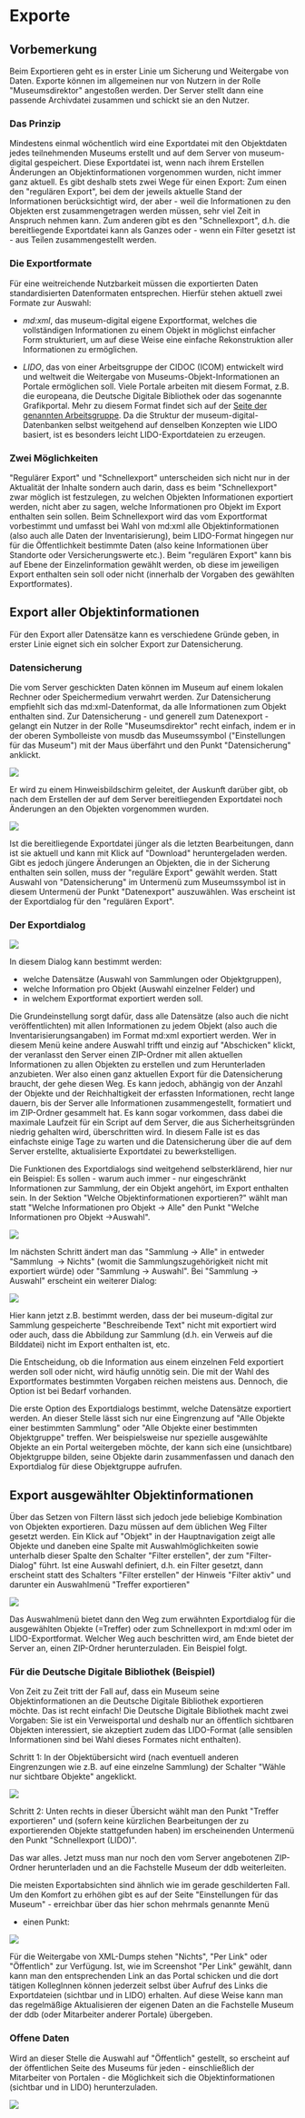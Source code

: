 Exporte
=======

Vorbemerkung
------------

Beim Exportieren geht es in erster Linie um Sicherung und Weitergabe von
Daten. Exporte können im allgemeinen nur von Nutzern in der Rolle
"Museumsdirektor" angestoßen werden. Der Server stellt dann eine
passende Archivdatei zusammen und schickt sie an den Nutzer.

### Das Prinzip

Mindestens einmal wöchentlich wird eine Exportdatei mit den Objektdaten
jedes teilnehmenden Museums erstellt und auf dem Server von
museum-digital gespeichert. Diese Exportdatei ist, wenn nach ihrem
Erstellen Änderungen an Objektinformationen vorgenommen wurden, nicht
immer ganz aktuell. Es gibt deshalb stets zwei Wege für einen Export:
Zum einen den "regulären Export", bei dem der jeweils aktuelle Stand
der Informationen berücksichtigt wird, der aber - weil die Informationen
zu den Objekten erst zusammengetragen werden müssen, sehr viel Zeit in
Anspruch nehmen kann. Zum anderen gibt es den "Schnellexport", d.h.
die bereitliegende Exportdatei kann als Ganzes oder - wenn ein Filter
gesetzt ist - aus Teilen zusammengestellt werden.

### Die Exportformate

Für eine weitreichende Nutzbarkeit müssen die exportierten Daten
standardisierten Datenformaten entsprechen. Hierfür stehen aktuell zwei
Formate zur Auswahl:

- *md:xml*, das museum-digital eigene Exportformat, welches die
vollständigen Informationen zu einem Objekt in möglichst einfacher Form
strukturiert, um auf diese Weise eine einfache Rekonstruktion aller
Informationen zu ermöglichen.

- *LIDO*, das von einer Arbeitsgruppe der CIDOC (ICOM) entwickelt wird
und weltweit die Weitergabe von Museums-Objekt-Informationen an Portale
ermöglichen soll. Viele Portale arbeiten mit diesem Format, z.B. die
europeana, die Deutsche Digitale Bibliothek oder das sogenannte
Grafikportal. Mehr zu diesem Format findet sich auf der [Seite der
genannten
Arbeitsgruppe](http://cidoc.mini.icom.museum/working-groups/lido/what-is-lido/).
Da die Struktur der museum-digital-Datenbanken selbst weitgehend auf
denselben Konzepten wie LIDO basiert, ist es besonders leicht
LIDO-Exportdateien zu erzeugen.

### Zwei Möglichkeiten

"Regulärer Export" und "Schnellexport" unterscheiden sich nicht nur
in der Aktualität der Inhalte sondern auch darin, dass es beim
"Schnellexport" zwar möglich ist festzulegen, zu welchen Objekten
Informationen exportiert werden, nicht aber zu sagen, welche
Informationen pro Objekt im Export enthalten sein sollen. Beim
Schnellexport wird das vom Exportformat vorbestimmt und umfasst bei Wahl
von md:xml alle Objektinformationen (also auch alle Daten der
Inventarisierung), beim LIDO-Format hingegen nur für die Öffentlichkeit
bestimmte Daten (also keine Informationen über Standorte oder
Versicherungswerte etc.). Beim "regulären Export" kann bis auf Ebene
der Einzelinformation gewählt werden, ob diese im jeweiligen Export
enthalten sein soll oder nicht (innerhalb der Vorgaben des gewählten
Exportformates).

Export aller Objektinformationen
--------------------------------

Für den Export aller Datensätze kann es verschiedene Gründe geben, in
erster Linie eignet sich ein solcher Export zur Datensicherung.

### Datensicherung

Die vom Server geschickten Daten können im Museum auf einem lokalen
Rechner oder Speichermedium verwahrt werden. Zur Datensicherung
empfiehlt sich das md:xml-Datenformat, da alle Informationen zum Objekt
enthalten sind. Zur Datensicherung - und generell zum Datenexport -
gelangt ein Nutzer in der Rolle "Museumsdirektor" recht einfach, indem
er in der oberen Symbolleiste von musdb das Museumssymbol
("Einstellungen für das Museum") mit der Maus überfährt und den Punkt
"Datensicherung" anklickt.

![](../../assets/musdb/objects-list/datensicherung.jpg)

Er wird zu einem Hinweisbildschirm geleitet, der Auskunft darüber gibt,
ob nach dem Erstellen der auf dem Server bereitliegenden Exportdatei
noch Änderungen an den Objekten vorgenommen wurden.

![](../../assets/musdb/objects-list/datensicherung2.jpg)

Ist die bereitliegende Exportdatei jünger als die letzten Bearbeitungen,
dann ist sie aktuell und kann mit Klick auf "Download" heruntergeladen
werden. Gibt es jedoch jüngere Änderungen an Objekten, die in der
Sicherung enthalten sein sollen, muss der "reguläre Export" gewählt
werden. Statt Auswahl von "Datensicherung" im Untermenü zum
Museumssymbol ist in diesem Untermenü der Punkt "Datenexport"
auszuwählen. Was erscheint ist der Exportdialog für den "regulären
Export".

### Der Exportdialog

![](../../assets/musdb/objects-list/exportdialog.jpg)

In diesem Dialog kann bestimmt werden:

-   welche Datensätze (Auswahl von Sammlungen oder Objektgruppen),
-   welche Information pro Objekt (Auswahl einzelner Felder) und
-   in welchem Exportformat exportiert werden soll.

Die Grundeinstellung sorgt dafür, dass alle Datensätze (also auch die
nicht veröffentlichten) mit allen Informationen zu jedem Objekt (also
auch die Inventarisierungsangaben) im Format md:xml exportiert werden.
Wer in diesem Menü keine andere Auswahl trifft und einzig auf
"Abschicken" klickt, der veranlasst den Server einen ZIP-Ordner mit
allen aktuellen Informationen zu allen Objekten zu erstellen und zum
Herunterladen anzubieten. Wer also einen ganz aktuellen Export für die
Datensicherung braucht, der gehe diesen Weg. Es kann jedoch, abhängig
von der Anzahl der Objekte und der Reichhaltigkeit der erfassten
Informationen, recht lange dauern, bis der Server alle Informationen
zusammengestellt, formatiert und im ZIP-Ordner gesammelt hat. Es kann
sogar vorkommen, dass dabei die maximale Laufzeit für ein Script auf dem
Server, die aus Sicherheitsgründen niedrig gehalten wird, überschritten
wird. In diesem Falle ist es das einfachste einige Tage zu warten und
die Datensicherung über die auf dem Server erstellte, aktualisierte
Exportdatei zu bewerkstelligen.

Die Funktionen des Exportdialogs sind weitgehend selbsterklärend, hier
nur ein Beispiel: Es sollen - warum auch immer - nur eingeschränkt
Informationen zur Sammlung, der ein Objekt angehört, im Export enthalten
sein. In der Sektion "Welche Objektinformationen exportieren?" wählt
man statt "Welche Informationen pro Objekt -> Alle" den Punkt
"Welche Informationen pro Objekt ->Auswahl".

![](../../assets/musdb/objects-list/feldauswahl1.jpg)

Im nächsten Schritt ändert man das "Sammlung -> Alle" in entweder
"Sammlung  -> Nichts" (womit die Sammlungszugehörigkeit nicht mit
exportiert würde) oder "Sammlung -> Auswahl". Bei "Sammlung ->
Auswahl" erscheint ein weiterer Dialog:

![](../../assets/musdb/objects-list/feldauswahl2.jpg)

Hier kann jetzt z.B. bestimmt werden, dass der bei museum-digital zur
Sammlung gespeicherte "Beschreibende Text" nicht mit exportiert wird
oder auch, dass die Abbildung zur Sammlung (d.h. ein Verweis auf die
Bilddatei) nicht im Export enthalten ist, etc.

Die Entscheidung, ob die Information aus einem einzelnen Feld exportiert
werden soll oder nicht, wird häufig unnötig sein. Die mit der Wahl des
Exportformates bestimmten Vorgaben reichen meistens aus. Dennoch, die
Option ist bei Bedarf vorhanden.

Die erste Option des Exportdialogs bestimmt, welche Datensätze
exportiert werden. An dieser Stelle lässt sich nur eine Eingrenzung auf
"Alle Objekte einer bestimmten Sammlung" oder "Alle Objekte einer
bestimmten Objektgruppe" treffen. Wer beispielsweise nur spezielle
ausgewählte Objekte an ein Portal weitergeben möchte, der kann sich eine
(unsichtbare) Objektgruppe bilden, seine Objekte darin zusammenfassen
und danach den Exportdialog für diese Objektgruppe aufrufen.

Export ausgewählter Objektinformationen
---------------------------------------

Über das Setzen von Filtern lässt sich jedoch jede beliebige Kombination
von Objekten exportieren. Dazu müssen auf dem üblichen Weg Filter
gesetzt werden. Ein Klick auf "Objekt" in der Hauptnavigation zeigt
alle Objekte und daneben eine Spalte mit Auswahlmöglichkeiten sowie
unterhalb dieser Spalte den Schalter "Filter erstellen", der zum
"Filter-Dialog" führt. Ist eine Auswahl definiert, d.h. ein Filter
gesetzt, dann erscheint statt des Schalters "Filter erstellen" der
Hinweis "Filter aktiv" und darunter ein Auswahlmenü "Treffer
exportieren"

![](../../assets/musdb/objects-list/schnellexport.jpg)

Das Auswahlmenü bietet dann den Weg zum erwähnten Exportdialog für die
ausgewählten Objekte (=Treffer) oder zum Schnellexport in md:xml oder im
LIDO-Exportformat. Welcher Weg auch beschritten wird, am Ende bietet der
Server an, einen ZIP-Ordner herunterzuladen. Ein Beispiel folgt.

### Für die Deutsche Digitale Bibliothek (Beispiel)

Von Zeit zu Zeit tritt der Fall auf, dass ein Museum seine
Objektinformationen an die Deutsche Digitale Bibliothek exportieren
möchte. Das ist recht einfach! Die Deutsche Digitale Bibliothek macht
zwei Vorgaben: Sie ist ein Verweisportal und deshalb nur an öffentlich
sichtbaren Objekten interessiert, sie akzeptiert zudem das LIDO-Format
(alle sensiblen Informationen sind bei Wahl dieses Formates nicht
enthalten).

Schritt 1: In der Objektübersicht wird (nach eventuell anderen
Eingrenzungen wie z.B. auf eine einzelne Sammlung) der Schalter "Wähle
nur sichtbare Objekte" angeklickt.

![](../../assets/musdb/objects-list/nursichtbare.jpg)

Schritt 2: Unten rechts in dieser Übersicht wählt man den Punkt
"Treffer exportieren" und (sofern keine kürzlichen Bearbeitungen der
zu exportierenden Objekte stattgefunden haben) im erscheinenden
Untermenü den Punkt "Schnellexport (LIDO)".

Das war alles. Jetzt muss man nur noch den vom Server angebotenen
ZIP-Ordner herunterladen und an die Fachstelle Museum der ddb
weiterleiten.

Die meisten Exportabsichten sind ähnlich wie im gerade geschilderten
Fall. Um den Komfort zu erhöhen gibt es auf der Seite "Einstellungen
für das Museum" - erreichbar über das hier schon mehrmals genannte Menü
- einen Punkt:

![](../../assets/musdb/objects-list/weitergabe.jpg)

Für die Weitergabe von XML-Dumps stehen "Nichts", "Per Link" oder
"Öffentlich" zur Verfügung. Ist, wie im Screenshot "Per Link"
gewählt, dann kann man den entsprechenden Link an das Portal schicken
und die dort tätigen KollegInnen können jederzeit selbst über Aufruf des
Links die Exportdateien (sichtbar und in LIDO) erhalten. Auf diese Weise
kann man das regelmäßige Aktualisieren der eigenen Daten an die
Fachstelle Museum der ddb (oder Mitarbeiter anderer Portale) übergeben.

### Offene Daten

Wird an dieser Stelle die Auswahl auf "Öffentlich" gestellt, so
erscheint auf der öffentlichen Seite des Museums für jeden -
einschließlich der Mitarbeiter von Portalen - die Möglichkeit sich die
Objektinformationen (sichtbar und in LIDO) herunterzuladen.

![](../../assets/musdb/objects-list/sahifo_main.jpg)

 

 
